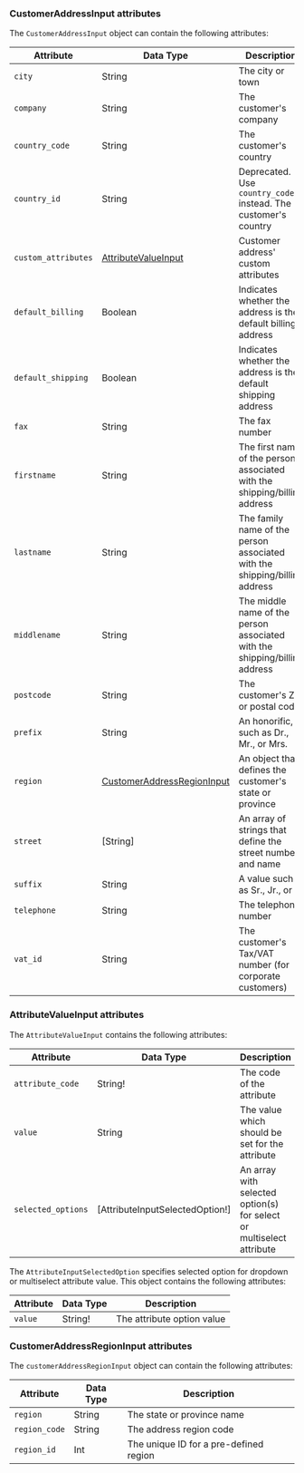 ### CustomerAddressInput attributes

The `CustomerAddressInput` object can contain the following attributes:

Attribute |  Data Type | Description
--- | --- | ---
`city` | String | The city or town
`company` | String | The customer's company
`country_code` | String | The customer's country
`country_id` | String | Deprecated. Use `country_code` instead. The customer's country
`custom_attributes` | [AttributeValueInput](#attributevalueinput-attributes)| Customer address' custom attributes
`default_billing` | Boolean | Indicates whether the address is the default billing address
`default_shipping` | Boolean | Indicates whether the address is the default shipping address
`fax` | String | The fax number
`firstname` | String | The first name of the person associated with the shipping/billing address
`lastname` | String | The family name of the person associated with the shipping/billing address
`middlename` | String | The middle name of the person associated with the shipping/billing address
`postcode` | String | The customer's ZIP or postal code
`prefix` | String | An honorific, such as Dr., Mr., or Mrs.
`region` | [CustomerAddressRegionInput](#customeraddressregioninput-attributes) | An object that defines the customer's state or province
`street` | [String] | An array of strings that define the street number and name
`suffix` | String | A value such as Sr., Jr., or III
`telephone` | String | The telephone number
`vat_id` | String | The customer's Tax/VAT number (for corporate customers)

### AttributeValueInput attributes

The `AttributeValueInput` contains the following attributes:

Attribute |  Data Type | Description
--- | --- | ---
`attribute_code`| String! | The code of the attribute
`value` | String | The value which should be set for the attribute
`selected_options` | [AttributeInputSelectedOption!] |  An array with selected option(s) for select or multiselect attribute

The `AttributeInputSelectedOption` specifies selected option for dropdown or multiselect attribute value.
This object contains the following attributes:

Attribute |  Data Type | Description
--- | --- | ---
`value` | String! | The attribute option value

### CustomerAddressRegionInput attributes

The `customerAddressRegionInput` object can contain the following attributes:

Attribute |  Data Type | Description
--- | --- | ---
`region` | String | The state or province name
`region_code` | String | The address region code
`region_id` | Int | The unique ID for a pre-defined region
